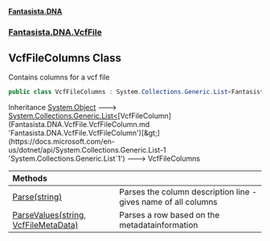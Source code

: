 #### [Fantasista.DNA](index.md 'index')
### [Fantasista.DNA.VcfFile](Fantasista.DNA.VcfFile.md 'Fantasista.DNA.VcfFile')

## VcfFileColumns Class

Contains columns for a vcf file

```csharp
public class VcfFileColumns : System.Collections.Generic.List<Fantasista.DNA.VcfFile.VcfFileColumn>
```

Inheritance [System.Object](https://docs.microsoft.com/en-us/dotnet/api/System.Object 'System.Object') &#129106; [System.Collections.Generic.List&lt;](https://docs.microsoft.com/en-us/dotnet/api/System.Collections.Generic.List-1 'System.Collections.Generic.List`1')[VcfFileColumn](Fantasista.DNA.VcfFile.VcfFileColumn.md 'Fantasista.DNA.VcfFile.VcfFileColumn')[&gt;](https://docs.microsoft.com/en-us/dotnet/api/System.Collections.Generic.List-1 'System.Collections.Generic.List`1') &#129106; VcfFileColumns

| Methods | |
| :--- | :--- |
| [Parse(string)](Fantasista.DNA.VcfFile.VcfFileColumns.Parse(string).md 'Fantasista.DNA.VcfFile.VcfFileColumns.Parse(string)') | Parses the column description line - gives name of all columns |
| [ParseValues(string, VcfFileMetaData)](Fantasista.DNA.VcfFile.VcfFileColumns.ParseValues(string,Fantasista.DNA.VcfFile.VcfFileMetaData).md 'Fantasista.DNA.VcfFile.VcfFileColumns.ParseValues(string, Fantasista.DNA.VcfFile.VcfFileMetaData)') | Parses a row based on the metadatainformation |
